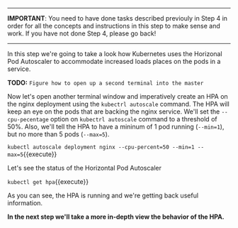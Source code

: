 ------

**IMPORTANT**: You need to have done tasks described previouly in Step 4 in order for all the concepts and instructions
in this step to make sense and work. If you have not done Step 4, please go back!

------

In this step we're going to take a look how Kubernetes uses the Horizonal Pod Autoscaler to accommodate increased
loads places on the pods in a service.

**TODO:** `Figure how to open up a second terminal into the master`

Now let's open another terminal window and imperatively create an HPA on the nginx deployment using the `kubectrl autoscale` command.
The HPA will keep an eye on the pods that are backing the nginx service. We'll set the `--cpu-pecentage` option
on `kubectrl autoscale` command to a threshold of 50%. Also, we'll tell the HPA to have a mininum of 1 pod running
(`--min=1`), but no more than 5 pods (`--max=5`).

`kubectl autoscale deployment nginx --cpu-percent=50 --min=1 --max=5`{{execute}}

Let's see the status of the Horizontal Pod Autoscaler

`kubectl get hpa`{{execute}}

As you can see, the HPA is running and we're getting back useful information.

**In the next step we'll take a more in-depth view the behavior of the HPA.**

